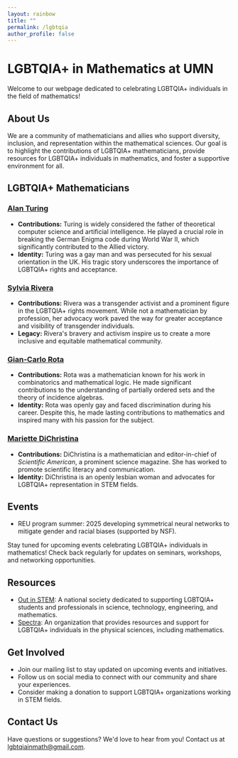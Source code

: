 ```yaml
---
layout: rainbow
title: ""
permalink: /lgbtqia
author_profile: false
---
```


# LGBTQIA+ in Mathematics at UMN

Welcome to our webpage dedicated to celebrating LGBTQIA+ individuals in the field of mathematics!

## About Us

We are a community of mathematicians and allies who support diversity, inclusion, and representation within the mathematical sciences. Our goal is to highlight the contributions of LGBTQIA+ mathematicians, provide resources for LGBTQIA+ individuals in mathematics, and foster a supportive environment for all.

## LGBTQIA+ Mathematicians

### [Alan Turing](https://en.wikipedia.org/wiki/Alan_Turing)

- **Contributions:** Turing is widely considered the father of theoretical computer science and artificial intelligence. He played a crucial role in breaking the German Enigma code during World War II, which significantly contributed to the Allied victory.
- **Identity:** Turing was a gay man and was persecuted for his sexual orientation in the UK. His tragic story underscores the importance of LGBTQIA+ rights and acceptance.

### [Sylvia Rivera](https://en.wikipedia.org/wiki/Sylvia_Rivera)

- **Contributions:** Rivera was a transgender activist and a prominent figure in the LGBTQIA+ rights movement. While not a mathematician by profession, her advocacy work paved the way for greater acceptance and visibility of transgender individuals.
- **Legacy:** Rivera's bravery and activism inspire us to create a more inclusive and equitable mathematical community.

### [Gian-Carlo Rota](https://en.wikipedia.org/wiki/Gian-Carlo_Rota)

- **Contributions:** Rota was a mathematician known for his work in combinatorics and mathematical logic. He made significant contributions to the understanding of partially ordered sets and the theory of incidence algebras.
- **Identity:** Rota was openly gay and faced discrimination during his career. Despite this, he made lasting contributions to mathematics and inspired many with his passion for the subject.

### [Mariette DiChristina](https://en.wikipedia.org/wiki/Mariette_DiChristina)

- **Contributions:** DiChristina is a mathematician and editor-in-chief of *Scientific American*, a prominent science magazine. She has worked to promote scientific literacy and communication.
- **Identity:** DiChristina is an openly lesbian woman and advocates for LGBTQIA+ representation in STEM fields.

## Events

- REU program summer: 2025 developing symmetrical neural networks to mitigate gender and racial biases (supported by NSF).

Stay tuned for upcoming events celebrating LGBTQIA+ individuals in mathematics! Check back regularly for updates on seminars, workshops, and networking opportunities.

## Resources

- [Out in STEM](https://www.oSTEM.org/): A national society dedicated to supporting LGBTQIA+ students and professionals in science, technology, engineering, and mathematics.
- [Spectra](https://spectrasci.org/): An organization that provides resources and support for LGBTQIA+ individuals in the physical sciences, including mathematics.


## Get Involved

- Join our mailing list to stay updated on upcoming events and initiatives.
- Follow us on social media to connect with our community and share your experiences.
- Consider making a donation to support LGBTQIA+ organizations working in STEM fields.

## Contact Us

Have questions or suggestions? We'd love to hear from you! Contact us at [lgbtqiainmath@gmail.com](mailto:lgbtqiainmath@gmail.com).

